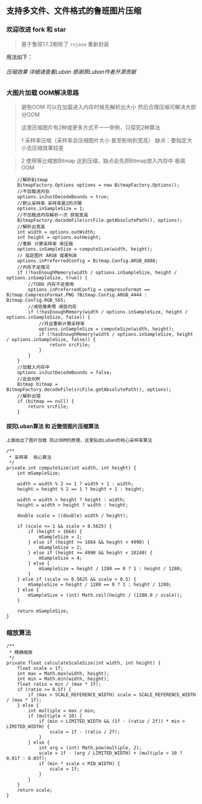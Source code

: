 ## 支持多文件、文件格式的鲁班图片压缩
### 欢迎改进 fork 和 star

>基于鲁班1.1.2剔除了 `rxjava` 重新封装

用法如下：



###### 压缩效果 详细请查看Luban 感谢原Luban作者开源贡献

### 大图片加载 OOM解决思路


> 避免OOM 可以在加载进入内存时候先解析出大小 然后合理压缩可解决大部分OOM
> 
> 这里压缩图片有2种或更多方式不一一举例，只探究2种算法
> 
> 1 采样率压缩（采样率会压缩图片大小 甚至影响到宽高） 缺点：要指定大小去压缩效果较差

> 2 使用等比缩放Bitmap 达到压缩，缺点会先把Bitmap放入内存中 极易OOM
    
		//解析Bitmap
        BitmapFactory.Options options = new BitmapFactory.Options();
        //不加载进内存
        options.inJustDecodeBounds = true;
        //默认采样率 采样率是2的次幂
        options.inSampleSize = 1;
        //不加载进内存解析一次 获取宽高
        BitmapFactory.decodeFile(srcFile.getAbsolutePath(), options);
        //解析出宽高
        int width = options.outWidth;
        int height = options.outHeight;
        //重新 计算采样率 来压缩
        options.inSampleSize = computeSize(width, height);
        // 指定图片 ARGB 或者RGB
        options.inPreferredConfig = Bitmap.Config.ARGB_8888;
        //内存不足情况
        if (!hasEnoughMemory(width / options.inSampleSize, height / options.inSampleSize, true)) {
            //TODO 内存不足使用
            options.inPreferredConfig = compressFormat == Bitmap.CompressFormat.PNG ?Bitmap.Config.ARGB_4444 : Bitmap.Config.RGB_565;
            //减低像素喂 减低内存
            if (!hasEnoughMemory(width / options.inSampleSize, height / options.inSampleSize, false)) {
                //并且重新计算采样率
                options.inSampleSize = computeSize(width, height);
                if (!hasEnoughMemory(width / options.inSampleSize, height / options.inSampleSize, false)) {
                    return srcFile;
                }
            }
        }
        //加载入内存中
        options.inJustDecodeBounds = false;
        //此处OOM
        Bitmap bitmap = BitmapFactory.decodeFile(srcFile.getAbsolutePath(), options);
        //解析出错
        if (bitmap == null) {
            return srcFile;
        }  
	
#### 探究Luban算法 和 近微信图片压缩算法
		
	上面给出了图片加载 防止OOM的原理，这里贴出Luban的核心采样率算法

	/**
     * 采样率  核心算法
     */
    private int computeSize(int width, int height) {
        int mSampleSize;

        width = width % 2 == 1 ? width + 1 : width;
        height = height % 2 == 1 ? height + 1 : height;

        width = width > height ? height : width;
        height = width > height ? width : height;

        double scale = ((double) width / height);

        if (scale <= 1 && scale > 0.5625) {
            if (height < 1664) {
                mSampleSize = 1;
            } else if (height >= 1664 && height < 4990) {
                mSampleSize = 2;
            } else if (height >= 4990 && height < 10240) {
                mSampleSize = 4;
            } else {
                mSampleSize = height / 1280 == 0 ? 1 : height / 1280;
            }
        } else if (scale <= 0.5625 && scale > 0.5) {
            mSampleSize = height / 1280 == 0 ? 1 : height / 1280;
        } else {
            mSampleSize = (int) Math.ceil(height / (1280.0 / scale));
        }

        return mSampleSize;
    }

### 缩放算法
	
	/**
     * 精确缩放
     */
    private float calculateScaleSize(int width, int height) {
        float scale = 1f;
        int max = Math.max(width, height);
        int min = Math.min(width, height);
        float ratio = min / (max * 1f);
        if (ratio >= 0.5f) {
            if (max > SCALE_REFERENCE_WIDTH) scale = SCALE_REFERENCE_WIDTH / (max * 1f);
        } else {
            int multiple = max / min;
            if (multiple < 10) {
                if (min > LIMITED_WIDTH && (1f - (ratio / 2f)) * min > LIMITED_WIDTH) {
                    scale = 1f - (ratio / 2f);
                }
            } else {
                int arg = (int) Math.pow(multiple, 2);
                scale = 1f - (arg / LIMITED_WIDTH) + (multiple > 10 ? 0.01f : 0.03f);
                if (min * scale < MIN_WIDTH) {
                    scale = 1f;
                }
            }
        }
        return scale;
    }